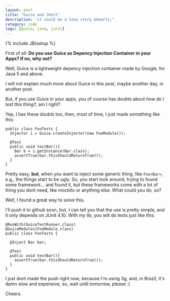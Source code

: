 ```yaml
---
layout: post
title: "Guice and JUnit"
description: "it could be a love story &hearts;"
category: code
tags: [guice, java, junit]
---
```

{% include JB/setup %}

First of all: **Do you use Guice as Depency Injection Container in your Apps? If no, why not?**

Well, Guice is a lightweight depency injection container made by Google, for Java 5 and above.

I will not explain much more about Guice in this post, maybe another day, in another post.

But, if you use Guice in your apps, you of course has doubts about *how do I test this thing?*, am I right?

Yep, I has these doubts too, then, most of time, I just made something like this:

    public class FooTests {
      Injector i = Guice.createInjector(new FooModule());
      
      @Test
      public void testBar(){
        Bar b = i.getInstance(Bar.class);
        assertTrue(bar.thisShouldReturnTrue());
      }
    }

Pretty easy, **but**, when you want to inject some generic thing, like `Foo<Bar>`, e.g., the things start to be ugly. So, you start look around, trying to found some framework... and found it, but these frameworks come with a lot of thing you dont need, like mockito or anything else. What could you do, so?

Well, I found a great way to solve this.

I'll push it to github soon, but, I can tell you that the use is pretty simple, and it only depends on JUnit 4.10. With my lib, you will do tests just like this:

  
    @RunWith(GuiceTestRunner.class)
    @GuiceModules(FooModule.class)
    public class FooTests {
      
      @Inject Bar bar;

      @Test
      public void testBar(){
        assertTrue(bar.thisShouldReturnTrue());
      }
    }


I just dont made the push right now, because I'm using 3g, and, in Brazil, it's damn slow and expensive, so, wait until tomorrow, please :)

Cheers.
